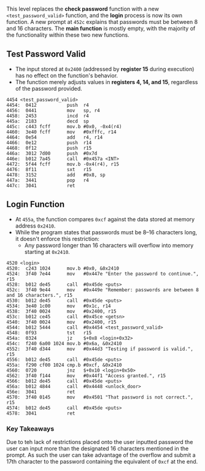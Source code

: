 This level replaces the **check password** function with a new `<test_password_valid>` function, and the **login** process is now its own function. A new prompt at `452c` explains that passwords must be between 8 and 16 characters. The **main function** is mostly empty, with the majority of the functionality within these two new functions.

## Test Password Valid
  - The input stored at `0x2400` (addressed by **register 15** during execution) has no effect on the function's behavior.
  - The function merely adjusts values in **registers 4, 14, and 15**, regardless of the password provided.
```
4454 <test_password_valid>
4454:  0412           push	r4
4456:  0441           mov	sp, r4
4458:  2453           incd	r4
445a:  2183           decd	sp
445c:  c443 fcff      mov.b	#0x0, -0x4(r4)
4460:  3e40 fcff      mov	#0xfffc, r14
4464:  0e54           add	r4, r14
4466:  0e12           push	r14
4468:  0f12           push	r15
446a:  3012 7d00      push	#0x7d
446e:  b012 7a45      call	#0x457a <INT>
4472:  5f44 fcff      mov.b	-0x4(r4), r15
4476:  8f11           sxt	r15
4478:  3152           add	#0x8, sp
447a:  3441           pop	r4
447c:  3041           ret
```

## Login Function
  - At `455a`, the function compares `0xcf` against the data stored at memory address `0x2410`.
  - While the program states that passwords must be 8–16 characters long, it doesn't enforce this restriction:
    - Any password longer than 16 characters will overflow into memory starting at `0x2410`.
```
4520 <login>
4520:  c243 1024      mov.b	#0x0, &0x2410
4524:  3f40 7e44      mov	#0x447e "Enter the password to continue.", r15
4528:  b012 de45      call	#0x45de <puts>
452c:  3f40 9e44      mov	#0x449e "Remember: passwords are between 8 and 16 characters.", r15
4530:  b012 de45      call	#0x45de <puts>
4534:  3e40 1c00      mov	#0x1c, r14
4538:  3f40 0024      mov	#0x2400, r15
453c:  b012 ce45      call	#0x45ce <getsn>
4540:  3f40 0024      mov	#0x2400, r15
4544:  b012 5444      call	#0x4454 <test_password_valid>
4548:  0f93           tst	r15
454a:  0324           jz	$+0x8 <login+0x32>
454c:  f240 6a00 1024 mov.b	#0x6a, &0x2410
4552:  3f40 d344      mov	#0x44d3 "Testing if password is valid.", r15
4556:  b012 de45      call	#0x45de <puts>
455a:  f290 cf00 1024 cmp.b	#0xcf, &0x2410
4560:  0720           jnz	$+0x10 <login+0x50>
4562:  3f40 f144      mov	#0x44f1 "Access granted.", r15
4566:  b012 de45      call	#0x45de <puts>
456a:  b012 4844      call	#0x4448 <unlock_door>
456e:  3041           ret
4570:  3f40 0145      mov	#0x4501 "That password is not correct.", r15
4574:  b012 de45      call	#0x45de <puts>
4578:  3041           ret
```




### Key Takeaways
Due to teh lack of restrictions placed onto the user inputted password the user can input more than the designated 16 characters mentioned in the prompt. As such the user can take advantage of the overflow and submit a 17th character to the password containing the equivalent of `0xcf` at the end.